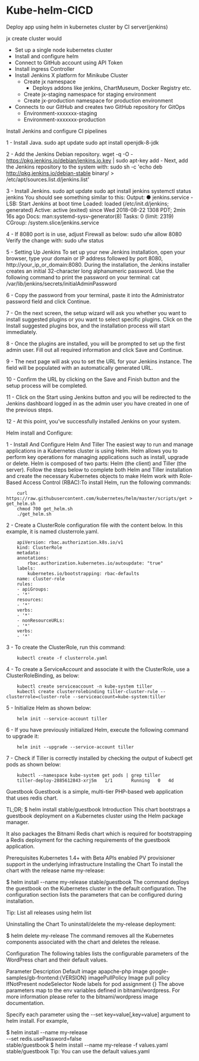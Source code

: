# Kube-helm-CICD
Deploy app using helm in kubernetes cluster by CI server(jenkins)

jx create cluster would

- Set up a single node kubernetes cluster
- Install and configure helm
- Connect to GitHub account using API Token
- Install ingress Controller
- Install Jenkins X platform for Minikube Cluster
	- Create jx namespace
		- Deploys addons like jenkins, ChartMuseum, Docker Registry etc.
	- Create jx-staging namespace for staging environment
	- Create jx-production namespace for production environment
- Connects to our GitHub and creates two GitHub repository for GitOps
	- Environment-xxxxxxx-staging
	- Environment-xxxxxxx-production

Install Jenkins and configure CI pipelines

1 - Install Java.
		sudo apt update
		sudo apt install openjdk-8-jdk
		
2 - Add the Jenkins Debian repository.
		wget -q -O - https://pkg.jenkins.io/debian/jenkins.io.key | sudo apt-key add -
	Next, add the Jenkins repository to the system with:
		sudo sh -c 'echo deb http://pkg.jenkins.io/debian-stable binary/ > /etc/apt/sources.list.d/jenkins.list'

3 - Install Jenkins.
		sudo apt update
		sudo apt install jenkins
		systemctl status jenkins
		You should see something similar to this:
			Output:
			● jenkins.service - LSB: Start Jenkins at boot time
			Loaded: loaded (/etc/init.d/jenkins; generated)
			Active: active (exited) since Wed 2018-08-22 1308 PDT; 2min 16s ago
				Docs: man:systemd-sysv-generator(8)
				Tasks: 0 (limit: 2319)
			CGroup: /system.slice/jenkins.service

4 - If 8080 port is in use, adjust Firewall as below:
		sudo ufw allow 8080
		Verify the change with:
			sudo ufw status

5 - Setting Up Jenkins
		To set up your new Jenkins installation, open your browser, type your domain or IP address followed by port 8080,
		http://your_ip_or_domain:8080.
		During the installation, the Jenkins installer creates an initial 32-character long alphanumeric password. 
		Use the following command to print the password on your terminal:
		cat /var/lib/jenkins/secrets/initialAdminPassword

6 - Copy the password from your terminal, paste it into the Administrator password field and click Continue.

7 - On the next screen, the setup wizard will ask you whether you want to install suggested plugins or you want to select specific plugins. 
	Click on the Install suggested plugins box, and the installation process will start immediately.

8 - Once the plugins are installed, you will be prompted to set up the first admin user. Fill out all required information and click Save and Continue.

9 - The next page will ask you to set the URL for your Jenkins instance. The field will be populated with an automatically generated URL.

10 - Confirm the URL by clicking on the Save and Finish button and the setup process will be completed.

11 - Click on the Start using Jenkins button and you will be redirected to the Jenkins dashboard logged in as the admin user you have created 
	 in one of the previous steps.

12 - At this point, you’ve successfully installed Jenkins on your system.

Helm install and Configure:

1 - Install And Configure Helm And Tiller
	The easiest way to run and manage applications in a Kubernetes cluster is using Helm. Helm allows you to perform key operations for managing 
	applications such as install, upgrade or delete. Helm is composed of two parts: Helm (the client) and Tiller (the server). Follow the steps below 
	to complete both Helm and Tiller installation and create the necessary Kubernetes objects to make Helm work with Role-Based Access Control
	(RBAC):To install Helm, run the following commands:

		curl https://raw.githubusercontent.com/kubernetes/helm/master/scripts/get > get_helm.sh
		chmod 700 get_helm.sh
		./get_helm.sh
2 - Create a ClusterRole configuration file with the content below. In this example, it is named clusterrole.yaml.

		apiVersion: rbac.authorization.k8s.io/v1
		kind: ClusterRole
		metadata:
		annotations:
			rbac.authorization.kubernetes.io/autoupdate: "true"
		labels:
			kubernetes.io/bootstrapping: rbac-defaults
		name: cluster-role
		rules:
		- apiGroups:
		- '*'
		resources:
		- '*'
		verbs:
		- '*'
		- nonResourceURLs:
		- '*'
		verbs:
		- '*'
3 - To create the ClusterRole, run this command:

		kubectl create -f clusterrole.yaml

4 - To create a ServiceAccount and associate it with the ClusterRole, use a ClusterRoleBinding, as below:
		
		kubectl create serviceaccount -n kube-system tiller
		kubectl create clusterrolebinding tiller-cluster-rule --clusterrole=cluster-role --serviceaccount=kube-system:tiller

5 - Initialize Helm as shown below:
		
		helm init --service-account tiller

6 - If you have previously initialized Helm, execute the following command to upgrade it:
		
		helm init --upgrade --service-account tiller

7 - Check if Tiller is correctly installed by checking the output of kubectl get pods as shown below:
		
		kubectl --namespace kube-system get pods | grep tiller
		tiller-deploy-2885612843-xrj5m   1/1       Running   0   4d

Guestbook
Guestbook is a simple, multi-tier PHP-based web application that uses redis chart.

TL;DR;
$ helm install stable/guestbook
Introduction
This chart bootstraps a guestbook deployment on a Kubernetes cluster using the Helm package manager.

It also packages the Bitnami Redis chart which is required for bootstrapping a Redis deployment for the caching requirements of the guestbook application.

Prerequisites
Kubernetes 1.4+ with Beta APIs enabled
PV provisioner support in the underlying infrastructure
Installing the Chart
To install the chart with the release name my-release:

$ helm install --name my-release stable/guestbook
The command deploys the guestbook on the Kubernetes cluster in the default configuration. The configuration section lists the parameters that can be configured during installation.

Tip: List all releases using helm list

Uninstalling the Chart
To uninstall/delete the my-release deployment:

$ helm delete my-release
The command removes all the Kubernetes components associated with the chart and deletes the release.

Configuration
The following tables lists the configurable parameters of the WordPress chart and their default values.

Parameter	Description	Default
image	apapche-php image	google-samples/gb-frontend:{VERSION}
imagePullPolicy	Image pull policy	IfNotPresent
nodeSelector	Node labels for pod assignment	{}
The above parameters map to the env variables defined in bitnami/wordpress. For more information please refer to the bitnami/wordpress image documentation.

Specify each parameter using the --set key=value[,key=value] argument to helm install. For example,

$ helm install --name my-release \
  --set redis.usePassword=false \
    stable/guestbook
$ helm install --name my-release -f values.yaml stable/guestbook
Tip: You can use the default values.yaml
